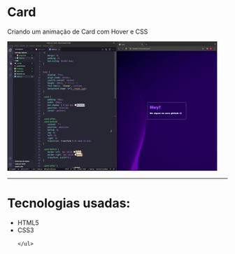 # Card
 Criando um animação de Card com Hover e CSS 

<img src="2021.gif">

---

<h1> Tecnologias usadas:</h1>
    <ul>
      <li> HTML5  </li>
       <li> CSS3 </li>
        
    </ul>